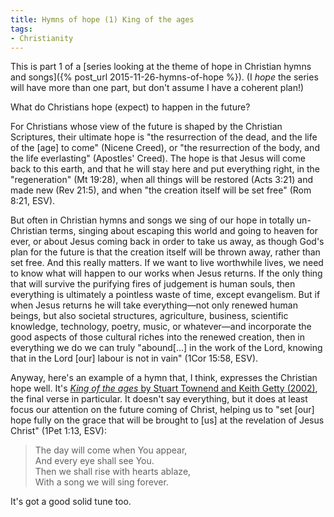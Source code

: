 ```yaml
---
title: Hymns of hope (1) King of the ages
tags:
- Christianity
---
```

This is part 1 of a [series looking at the theme of hope in Christian hymns and songs]({% post_url 2015-11-26-hymns-of-hope %}). (I <em>hope</em> the series will have more than one part, but don't assume I have a coherent plan!)

<p>What do Christians hope (expect) to happen in the future?</p>
<p>For Christians whose view of the future is shaped by the Christian Scriptures, their ultimate hope is "the resurrection of the dead, and the life of the [age] to come" (Nicene Creed), or "the resurrection of the body, and the life everlasting" (Apostles' Creed). The hope is that Jesus will come back to this earth, and that he will stay here and put everything right, in the "regeneration" (Mt 19:28), when all things will be restored (Acts 3:21) and made new (Rev 21:5), and when "the creation itself will be set free" (Rom 8:21, ESV).</p>
<p>But often in Christian hymns and songs we sing of our hope in totally un-Christian terms, singing about escaping this world and going to heaven for ever, or about Jesus coming back in order to take us away, as though God's plan for the future is that the creation itself will be thrown away, rather than set free. And this really matters. If we want to live worthwhile lives, we need to know what will happen to our works when Jesus returns. If the only thing that will survive the purifying fires of judgement is human souls, then everything is ultimately a pointless waste of time, except evangelism. But if when Jesus returns he will take everything—not only renewed human beings, but also societal structures, agriculture, business, scientific knowledge, technology, poetry, music, or whatever—and incorporate the good aspects of those cultural riches into the renewed creation, then in everything we do we can truly "abound[...] in the work of the Lord, knowing that in the Lord [our] labour is not in vain" (1Cor 15:58, ESV).</p>
<p>Anyway, here's an example of a hymn that, I think, expresses the Christian hope well. It's <a href="http://www.kingswayshop.com/Shop/Products/83751/Home/Sheet_Music/Jesus/Kingship/King_of_the_ages_Pdf_sheet.aspx"><em>King of the ages</em> by Stuart Townend and Keith Getty (2002)</a>, the final verse in particular. It doesn't say everything, but it does at least focus our attention on the future coming of Christ, helping us to "set [our] hope fully on the grace that will be brought to [us] at the revelation of Jesus Christ" (1Pet 1:13, ESV):</p>
<blockquote><p>The day will come when You appear,<br />
And every eye shall see You.<br />
Then we shall rise with hearts ablaze,<br />
With a song we will sing forever.</p></blockquote>
<p>It's got a good solid tune too.</p>
